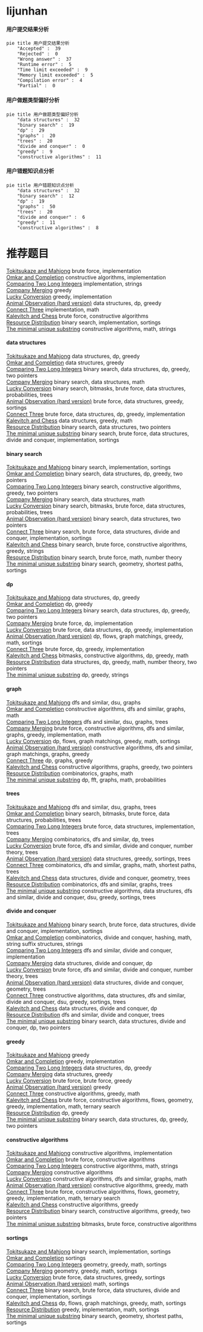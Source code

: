 # lijunhan
<!-- tabs:start -->
#### **用户提交结果分析**

```mermaid
pie title 用户提交结果分析
    "Accepted" :  39
    "Rejected" :  0
    "Wrong answer" :  37
    "Runtime error" :  5
    "Time limit exceeded" :  9
    "Memory limit exceeded" :  5
    "Compilation error" :  4
    "Partial" :  0
```
#### **用户做题类型偏好分析**

```mermaid
pie title 用户做题类型偏好分析
    "data structures" :  32
    "binary search" :  19
    "dp" :  29
    "graphs" :  20
    "trees" :  20
    "divide and conquer" :  0
    "greedy" :  9
    "constructive algorithms" :  11
```
#### **用户错题知识点分析**

```mermaid
pie title 用户错题知识点分析
    "data structures" :  32
    "binary search" :  12
    "dp" :  19
    "graphs" :  50
    "trees" :  20
    "divide and conquer" :  6
    "greedy" :  11
    "constructive algorithms" :  8
```
<!-- tabs:end -->
# 推荐题目
[Tokitsukaze and Mahjong](http://codeforces.com/problemset/problem/1191/B)		brute force,
                        implementation		  
[Omkar and Completion](http://codeforces.com/problemset/problem/1372/A)		constructive algorithms,
                        implementation		  
[Comparing Two Long Integers](http://codeforces.com/problemset/problem/616/A)		implementation,
                        strings		  
[Company Merging](http://codeforces.com/problemset/problem/1090/A)		greedy		  
[Lucky Conversion](http://codeforces.com/problemset/problem/145/A)		greedy,
                        implementation		  
[Animal Observation (hard version)](http://codeforces.com/problemset/problem/1304/F2)		data structures,
                        dp,
                        greedy		  
[Connect Three](https://codeforces.com/contest/1087/problem/C)		implementation,
                        math		  
[Kalevitch and Chess](http://codeforces.com/problemset/problem/7/A)		brute force,
                        constructive algorithms		  
[Resource Distribution](https://codeforces.com/contest/967/problem/D)		binary search,
                        implementation,
                        sortings		  
[The minimal unique substring](https://codeforces.com/contest/1159/problem/D)		constructive algorithms,
                        math,
                        strings		  
<!-- tabs:start -->
#### **data structures**
[Tokitsukaze and Mahjong](http://codeforces.com/problemset/problem/1304/F2)		data structures,
                        dp,
                        greedy		  
[Omkar and Completion](http://codeforces.com/problemset/problem/884/D)		data structures,
                        greedy		  
[Comparing Two Long Integers](http://codeforces.com/problemset/problem/1492/C)		binary search,
                        data structures,
                        dp,
                        greedy,
                        two pointers		  
[Company Merging](http://codeforces.com/problemset/problem/1490/G)		binary search,
                        data structures,
                        math		  
[Lucky Conversion](http://codeforces.com/problemset/problem/1479/D)		binary search,
                        bitmasks,
                        brute force,
                        data structures,
                        probabilities,
                        trees		  
[Animal Observation (hard version)](http://codeforces.com/problemset/problem/1497/A)		brute force,
                        data structures,
                        greedy,
                        sortings		  
[Connect Three](http://codeforces.com/problemset/problem/1491/C)		brute force,
                        data structures,
                        dp,
                        greedy,
                        implementation		  
[Kalevitch and Chess](http://codeforces.com/problemset/problem/1492/B)		data structures,
                        greedy,
                        math		  
[Resource Distribution](http://codeforces.com/problemset/problem/1436/E)		binary search,
                        data structures,
                        two pointers		  
[The minimal unique substring](http://codeforces.com/problemset/problem/1461/D)		binary search,
                        brute force,
                        data structures,
                        divide and conquer,
                        implementation,
                        sortings		  
#### **binary search**
[Tokitsukaze and Mahjong](https://codeforces.com/contest/967/problem/D)		binary search,
                        implementation,
                        sortings		  
[Omkar and Completion](http://codeforces.com/problemset/problem/1492/C)		binary search,
                        data structures,
                        dp,
                        greedy,
                        two pointers		  
[Comparing Two Long Integers](http://codeforces.com/problemset/problem/1463/D)		binary search,
                        constructive algorithms,
                        greedy,
                        two pointers		  
[Company Merging](http://codeforces.com/problemset/problem/1490/G)		binary search,
                        data structures,
                        math		  
[Lucky Conversion](http://codeforces.com/problemset/problem/1479/D)		binary search,
                        bitmasks,
                        brute force,
                        data structures,
                        probabilities,
                        trees		  
[Animal Observation (hard version)](http://codeforces.com/problemset/problem/1436/E)		binary search,
                        data structures,
                        two pointers		  
[Connect Three](http://codeforces.com/problemset/problem/1461/D)		binary search,
                        brute force,
                        data structures,
                        divide and conquer,
                        implementation,
                        sortings		  
[Kalevitch and Chess](http://codeforces.com/problemset/problem/1493/C)		binary search,
                        brute force,
                        constructive algorithms,
                        greedy,
                        strings		  
[Resource Distribution](http://codeforces.com/problemset/problem/1487/D)		binary search,
                        brute force,
                        math,
                        number theory		  
[The minimal unique substring](http://codeforces.com/problemset/problem/1486/B)		binary search,
                        geometry,
                        shortest paths,
                        sortings		  
#### **dp**
[Tokitsukaze and Mahjong](http://codeforces.com/problemset/problem/1304/F2)		data structures,
                        dp,
                        greedy		  
[Omkar and Completion](http://codeforces.com/problemset/problem/1420/E)		dp,
                        greedy		  
[Comparing Two Long Integers](http://codeforces.com/problemset/problem/1492/C)		binary search,
                        data structures,
                        dp,
                        greedy,
                        two pointers		  
[Company Merging](https://codeforces.com/contest/1457/problem/C)		brute force,
                        dp,
                        implementation		  
[Lucky Conversion](http://codeforces.com/problemset/problem/1491/C)		brute force,
                        data structures,
                        dp,
                        greedy,
                        implementation		  
[Animal Observation (hard version)](http://codeforces.com/problemset/problem/1437/C)		dp,
                        flows,
                        graph matchings,
                        greedy,
                        math,
                        sortings		  
[Connect Three](http://codeforces.com/problemset/problem/1499/B)		brute force,
                        dp,
                        greedy,
                        implementation		  
[Kalevitch and Chess](http://codeforces.com/problemset/problem/1491/D)		bitmasks,
                        constructive algorithms,
                        dp,
                        greedy,
                        math		  
[Resource Distribution](http://codeforces.com/problemset/problem/1497/E1)		data structures,
                        dp,
                        greedy,
                        math,
                        number theory,
                        two pointers		  
[The minimal unique substring](http://codeforces.com/problemset/problem/1466/C)		dp,
                        greedy,
                        strings		  
#### **graph**
[Tokitsukaze and Mahjong](http://codeforces.com/problemset/problem/553/C)		dfs and similar,
                        dsu,
                        graphs		  
[Omkar and Completion](http://codeforces.com/problemset/problem/1103/C)		constructive algorithms,
                        dfs and similar,
                        graphs,
                        math		  
[Comparing Two Long Integers](http://codeforces.com/problemset/problem/627/F)		dfs and similar,
                        dsu,
                        graphs,
                        trees		  
[Company Merging](http://codeforces.com/problemset/problem/1487/C)		brute force,
                        constructive algorithms,
                        dfs and similar,
                        graphs,
                        greedy,
                        implementation,
                        math		  
[Lucky Conversion](http://codeforces.com/problemset/problem/1437/C)		dp,
                        flows,
                        graph matchings,
                        greedy,
                        math,
                        sortings		  
[Animal Observation (hard version)](http://codeforces.com/problemset/problem/1470/D)		constructive algorithms,
                        dfs and similar,
                        graph matchings,
                        graphs,
                        greedy		  
[Connect Three](http://codeforces.com/problemset/problem/1476/C)		dp,
                        graphs,
                        greedy		  
[Kalevitch and Chess](http://codeforces.com/problemset/problem/1304/D)		constructive algorithms,
                        graphs,
                        greedy,
                        two pointers		  
[Resource Distribution](http://codeforces.com/problemset/problem/1475/C)		combinatorics,
                        graphs,
                        math		  
[The minimal unique substring](http://codeforces.com/problemset/problem/553/E)		dp,
                        fft,
                        graphs,
                        math,
                        probabilities		  
#### **trees**
[Tokitsukaze and Mahjong](http://codeforces.com/problemset/problem/627/F)		dfs and similar,
                        dsu,
                        graphs,
                        trees		  
[Omkar and Completion](http://codeforces.com/problemset/problem/1479/D)		binary search,
                        bitmasks,
                        brute force,
                        data structures,
                        probabilities,
                        trees		  
[Comparing Two Long Integers](http://codeforces.com/problemset/problem/1511/C)		brute force,
                        data structures,
                        implementation,
                        trees		  
[Company Merging](http://codeforces.com/problemset/problem/1499/F)		combinatorics,
                        dfs and similar,
                        dp,
                        trees		  
[Lucky Conversion](http://codeforces.com/problemset/problem/1491/E)		brute force,
                        dfs and similar,
                        divide and conquer,
                        number theory,
                        trees		  
[Animal Observation (hard version)](http://codeforces.com/problemset/problem/1466/D)		data structures,
                        greedy,
                        sortings,
                        trees		  
[Connect Three](http://codeforces.com/problemset/problem/1495/D)		combinatorics,
                        dfs and similar,
                        graphs,
                        math,
                        shortest paths,
                        trees		  
[Kalevitch and Chess](http://codeforces.com/problemset/problem/1303/G)		data structures,
                        divide and conquer,
                        geometry,
                        trees		  
[Resource Distribution](http://codeforces.com/problemset/problem/1454/E)		combinatorics,
                        dfs and similar,
                        graphs,
                        trees		  
[The minimal unique substring](http://codeforces.com/problemset/problem/1494/D)		constructive algorithms,
                        data structures,
                        dfs and similar,
                        divide and conquer,
                        dsu,
                        greedy,
                        sortings,
                        trees		  
#### **divide and conquer**
[Tokitsukaze and Mahjong](http://codeforces.com/problemset/problem/1461/D)		binary search,
                        brute force,
                        data structures,
                        divide and conquer,
                        implementation,
                        sortings		  
[Omkar and Completion](http://codeforces.com/problemset/problem/1466/G)		combinatorics,
                        divide and conquer,
                        hashing,
                        math,
                        string suffix structures,
                        strings		  
[Comparing Two Long Integers](http://codeforces.com/problemset/problem/1490/D)		dfs and similar,
                        divide and conquer,
                        implementation		  
[Company Merging](https://codeforces.com/contest/1483/problem/C)		data structures,
                        divide and conquer,
                        dp		  
[Lucky Conversion](http://codeforces.com/problemset/problem/1491/E)		brute force,
                        dfs and similar,
                        divide and conquer,
                        number theory,
                        trees		  
[Animal Observation (hard version)](http://codeforces.com/problemset/problem/1303/G)		data structures,
                        divide and conquer,
                        geometry,
                        trees		  
[Connect Three](http://codeforces.com/problemset/problem/1494/D)		constructive algorithms,
                        data structures,
                        dfs and similar,
                        divide and conquer,
                        dsu,
                        greedy,
                        sortings,
                        trees		  
[Kalevitch and Chess](http://codeforces.com/problemset/problem/1482/E)		data structures,
                        divide and conquer,
                        dp		  
[Resource Distribution](http://codeforces.com/problemset/problem/566/C)		dfs and similar,
                        divide and conquer,
                        trees		  
[The minimal unique substring](http://codeforces.com/problemset/problem/1428/F)		binary search,
                        data structures,
                        divide and conquer,
                        dp,
                        two pointers		  
#### **greedy**
[Tokitsukaze and Mahjong](http://codeforces.com/problemset/problem/1090/A)		greedy		  
[Omkar and Completion](http://codeforces.com/problemset/problem/145/A)		greedy,
                        implementation		  
[Comparing Two Long Integers](http://codeforces.com/problemset/problem/1304/F2)		data structures,
                        dp,
                        greedy		  
[Company Merging](http://codeforces.com/problemset/problem/884/D)		data structures,
                        greedy		  
[Lucky Conversion](http://codeforces.com/problemset/problem/1415/B)		brute force,
                        brute force,
                        greedy		  
[Animal Observation (hard version)](http://codeforces.com/problemset/problem/1231/C)		greedy		  
[Connect Three](http://codeforces.com/problemset/problem/899/A)		constructive algorithms,
                        greedy,
                        math		  
[Kalevitch and Chess](http://codeforces.com/problemset/problem/1455/E)		brute force,
                        constructive algorithms,
                        flows,
                        geometry,
                        greedy,
                        implementation,
                        math,
                        ternary search		  
[Resource Distribution](http://codeforces.com/problemset/problem/1420/E)		dp,
                        greedy		  
[The minimal unique substring](http://codeforces.com/problemset/problem/1492/C)		binary search,
                        data structures,
                        dp,
                        greedy,
                        two pointers		  
#### **constructive algorithms**
[Tokitsukaze and Mahjong](http://codeforces.com/problemset/problem/1372/A)		constructive algorithms,
                        implementation		  
[Omkar and Completion](http://codeforces.com/problemset/problem/7/A)		brute force,
                        constructive algorithms		  
[Comparing Two Long Integers](https://codeforces.com/contest/1159/problem/D)		constructive algorithms,
                        math,
                        strings		  
[Company Merging](https://codeforces.com/contest/1130/problem/E)		constructive algorithms		  
[Lucky Conversion](http://codeforces.com/problemset/problem/1103/C)		constructive algorithms,
                        dfs and similar,
                        graphs,
                        math		  
[Animal Observation (hard version)](http://codeforces.com/problemset/problem/899/A)		constructive algorithms,
                        greedy,
                        math		  
[Connect Three](http://codeforces.com/problemset/problem/1455/E)		brute force,
                        constructive algorithms,
                        flows,
                        geometry,
                        greedy,
                        implementation,
                        math,
                        ternary search		  
[Kalevitch and Chess](http://codeforces.com/problemset/problem/1493/A)		constructive algorithms,
                        greedy		  
[Resource Distribution](http://codeforces.com/problemset/problem/1463/D)		binary search,
                        constructive algorithms,
                        greedy,
                        two pointers		  
[The minimal unique substring](https://codeforces.com/contest/1456/problem/B)		bitmasks,
                        brute force,
                        constructive algorithms		  
#### **sortings**
[Tokitsukaze and Mahjong](https://codeforces.com/contest/967/problem/D)		binary search,
                        implementation,
                        sortings		  
[Omkar and Completion](http://codeforces.com/problemset/problem/652/B)		sortings		  
[Comparing Two Long Integers](https://codeforces.com/contest/1496/problem/C)		geometry,
                        greedy,
                        math,
                        sortings		  
[Company Merging](http://codeforces.com/problemset/problem/1495/A)		geometry,
                        greedy,
                        math,
                        sortings		  
[Lucky Conversion](http://codeforces.com/problemset/problem/1497/A)		brute force,
                        data structures,
                        greedy,
                        sortings		  
[Animal Observation (hard version)](http://codeforces.com/problemset/problem/1427/A)		math,
                        sortings		  
[Connect Three](http://codeforces.com/problemset/problem/1461/D)		binary search,
                        brute force,
                        data structures,
                        divide and conquer,
                        implementation,
                        sortings		  
[Kalevitch and Chess](http://codeforces.com/problemset/problem/1437/C)		dp,
                        flows,
                        graph matchings,
                        greedy,
                        math,
                        sortings		  
[Resource Distribution](http://codeforces.com/problemset/problem/1473/A)		greedy,
                        implementation,
                        math,
                        sortings		  
[The minimal unique substring](http://codeforces.com/problemset/problem/1486/B)		binary search,
                        geometry,
                        shortest paths,
                        sortings		  
<!-- tabs:end -->
